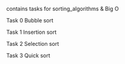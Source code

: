 contains tasks for sorting_algorithms & Big O

Task 0
Bubble sort

Task 1
Insertion sort

Task 2
Selection sort

Task 3
Quick sort
